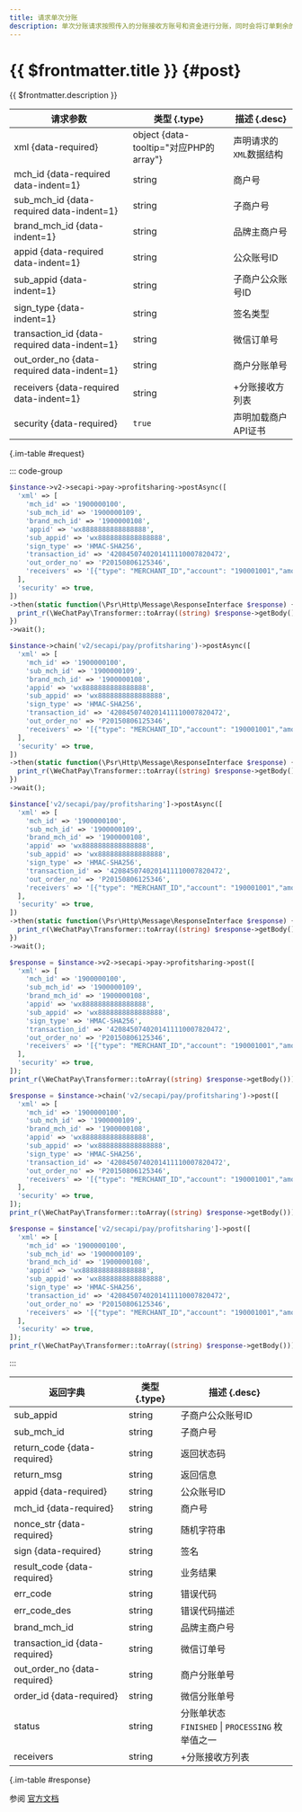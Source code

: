 ```yaml
---
title: 请求单次分账
description: 单次分账请求按照传入的分账接收方账号和资金进行分账，同时会将订单剩余的待分账金额解冻给特约商户。故操作成功后，订单不能再进行分账，也不能进行分账完结。
---
```


# {{ $frontmatter.title }} {#post}

{{ $frontmatter.description }}

| 请求参数 | 类型 {.type} | 描述 {.desc}
| --- | --- | ---
| xml {data-required} | object {data-tooltip="对应PHP的array"} | 声明请求的`XML`数据结构
| mch_id {data-required data-indent=1} | string | 商户号
| sub_mch_id {data-required data-indent=1} | string | 子商户号
| brand_mch_id {data-indent=1} | string | 品牌主商户号
| appid {data-required data-indent=1} | string | 公众账号ID
| sub_appid {data-indent=1} | string | 子商户公众账号ID
| sign_type {data-indent=1} | string | 签名类型
| transaction_id {data-required data-indent=1} | string | 微信订单号
| out_order_no {data-required data-indent=1} | string | 商户分账单号
| receivers {data-required data-indent=1} | string | +分账接收方列表
| security {data-required} | `true` | 声明加载商户API证书

{.im-table #request}

::: code-group

```php [异步纯链式]
$instance->v2->secapi->pay->profitsharing->postAsync([
  'xml' => [
    'mch_id' => '1900000100',
    'sub_mch_id' => '1900000109',
    'brand_mch_id' => '1900000108',
    'appid' => 'wx8888888888888888',
    'sub_appid' => 'wx8888888888888888',
    'sign_type' => 'HMAC-SHA256',
    'transaction_id' => '4208450740201411110007820472',
    'out_order_no' => 'P20150806125346',
    'receivers' => '[{"type": "MERCHANT_ID","account": "190001001","amount": 100,"description": "分到商户""detail_id": "36011111111111111111111""finish_time": "20180608170132""receiver_mchid": "1900000110""result": "SUCCESS"}, {"type": "PERSONAL_OPENID","account": "86693952","amount": 888,"description": "分到个人""detail_id": "36011111111111111111111""finish_time": "20180608170132""receiver_mchid": "1900000110""result": "SUCCESS"}]',
  ],
  'security' => true,
])
->then(static function(\Psr\Http\Message\ResponseInterface $response) {
  print_r(\WeChatPay\Transformer::toArray((string) $response->getBody()));
})
->wait();
```

```php [异步声明式]
$instance->chain('v2/secapi/pay/profitsharing')->postAsync([
  'xml' => [
    'mch_id' => '1900000100',
    'sub_mch_id' => '1900000109',
    'brand_mch_id' => '1900000108',
    'appid' => 'wx8888888888888888',
    'sub_appid' => 'wx8888888888888888',
    'sign_type' => 'HMAC-SHA256',
    'transaction_id' => '4208450740201411110007820472',
    'out_order_no' => 'P20150806125346',
    'receivers' => '[{"type": "MERCHANT_ID","account": "190001001","amount": 100,"description": "分到商户""detail_id": "36011111111111111111111""finish_time": "20180608170132""receiver_mchid": "1900000110""result": "SUCCESS"}, {"type": "PERSONAL_OPENID","account": "86693952","amount": 888,"description": "分到个人""detail_id": "36011111111111111111111""finish_time": "20180608170132""receiver_mchid": "1900000110""result": "SUCCESS"}]',
  ],
  'security' => true,
])
->then(static function(\Psr\Http\Message\ResponseInterface $response) {
  print_r(\WeChatPay\Transformer::toArray((string) $response->getBody()));
})
->wait();
```

```php [异步属性式]
$instance['v2/secapi/pay/profitsharing']->postAsync([
  'xml' => [
    'mch_id' => '1900000100',
    'sub_mch_id' => '1900000109',
    'brand_mch_id' => '1900000108',
    'appid' => 'wx8888888888888888',
    'sub_appid' => 'wx8888888888888888',
    'sign_type' => 'HMAC-SHA256',
    'transaction_id' => '4208450740201411110007820472',
    'out_order_no' => 'P20150806125346',
    'receivers' => '[{"type": "MERCHANT_ID","account": "190001001","amount": 100,"description": "分到商户""detail_id": "36011111111111111111111""finish_time": "20180608170132""receiver_mchid": "1900000110""result": "SUCCESS"}, {"type": "PERSONAL_OPENID","account": "86693952","amount": 888,"description": "分到个人""detail_id": "36011111111111111111111""finish_time": "20180608170132""receiver_mchid": "1900000110""result": "SUCCESS"}]',
  ],
  'security' => true,
])
->then(static function(\Psr\Http\Message\ResponseInterface $response) {
  print_r(\WeChatPay\Transformer::toArray((string) $response->getBody()));
})
->wait();
```

```php [同步纯链式]
$response = $instance->v2->secapi->pay->profitsharing->post([
  'xml' => [
    'mch_id' => '1900000100',
    'sub_mch_id' => '1900000109',
    'brand_mch_id' => '1900000108',
    'appid' => 'wx8888888888888888',
    'sub_appid' => 'wx8888888888888888',
    'sign_type' => 'HMAC-SHA256',
    'transaction_id' => '4208450740201411110007820472',
    'out_order_no' => 'P20150806125346',
    'receivers' => '[{"type": "MERCHANT_ID","account": "190001001","amount": 100,"description": "分到商户""detail_id": "36011111111111111111111""finish_time": "20180608170132""receiver_mchid": "1900000110""result": "SUCCESS"}, {"type": "PERSONAL_OPENID","account": "86693952","amount": 888,"description": "分到个人""detail_id": "36011111111111111111111""finish_time": "20180608170132""receiver_mchid": "1900000110""result": "SUCCESS"}]',
  ],
  'security' => true,
]);
print_r(\WeChatPay\Transformer::toArray((string) $response->getBody()));
```

```php [同步声明式]
$response = $instance->chain('v2/secapi/pay/profitsharing')->post([
  'xml' => [
    'mch_id' => '1900000100',
    'sub_mch_id' => '1900000109',
    'brand_mch_id' => '1900000108',
    'appid' => 'wx8888888888888888',
    'sub_appid' => 'wx8888888888888888',
    'sign_type' => 'HMAC-SHA256',
    'transaction_id' => '4208450740201411110007820472',
    'out_order_no' => 'P20150806125346',
    'receivers' => '[{"type": "MERCHANT_ID","account": "190001001","amount": 100,"description": "分到商户""detail_id": "36011111111111111111111""finish_time": "20180608170132""receiver_mchid": "1900000110""result": "SUCCESS"}, {"type": "PERSONAL_OPENID","account": "86693952","amount": 888,"description": "分到个人""detail_id": "36011111111111111111111""finish_time": "20180608170132""receiver_mchid": "1900000110""result": "SUCCESS"}]',
  ],
  'security' => true,
]);
print_r(\WeChatPay\Transformer::toArray((string) $response->getBody()));
```

```php [同步属性式]
$response = $instance['v2/secapi/pay/profitsharing']->post([
  'xml' => [
    'mch_id' => '1900000100',
    'sub_mch_id' => '1900000109',
    'brand_mch_id' => '1900000108',
    'appid' => 'wx8888888888888888',
    'sub_appid' => 'wx8888888888888888',
    'sign_type' => 'HMAC-SHA256',
    'transaction_id' => '4208450740201411110007820472',
    'out_order_no' => 'P20150806125346',
    'receivers' => '[{"type": "MERCHANT_ID","account": "190001001","amount": 100,"description": "分到商户""detail_id": "36011111111111111111111""finish_time": "20180608170132""receiver_mchid": "1900000110""result": "SUCCESS"}, {"type": "PERSONAL_OPENID","account": "86693952","amount": 888,"description": "分到个人""detail_id": "36011111111111111111111""finish_time": "20180608170132""receiver_mchid": "1900000110""result": "SUCCESS"}]',
  ],
  'security' => true,
]);
print_r(\WeChatPay\Transformer::toArray((string) $response->getBody()));
```

:::

| 返回字典 | 类型 {.type} | 描述 {.desc}
| --- | --- | ---
| sub_appid | string | 子商户公众账号ID
| sub_mch_id | string | 子商户号
| return_code {data-required}| string | 返回状态码
| return_msg | string | 返回信息
| appid {data-required}| string | 公众账号ID
| mch_id {data-required}| string | 商户号
| nonce_str {data-required}| string | 随机字符串
| sign {data-required}| string | 签名
| result_code {data-required}| string | 业务结果
| err_code | string | 错误代码
| err_code_des | string | 错误代码描述
| brand_mch_id | string | 品牌主商户号
| transaction_id {data-required}| string | 微信订单号
| out_order_no {data-required}| string | 商户分账单号
| order_id {data-required}| string | 微信分账单号
| status | string | 分账单状态<br/>`FINISHED` \| `PROCESSING` 枚举值之一
| receivers | string | +分账接收方列表

{.im-table #response}

参阅 [官方文档](https://pay.weixin.qq.com/wiki/doc/api/allocation_sl.php?chapter=25_1&index=1)
